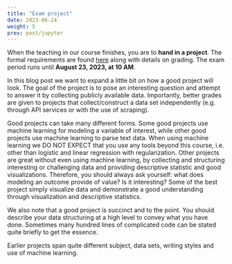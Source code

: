 ```yaml
---
title: "Exam project"
date: 2023-06-24
weight: 5
prev: post/jupyter
---
```



When the teaching in our course finishes, you are to **hand in a project**. The formal requirements are found [here](/isds2023/page/practical/) along with details on grading. The exam period runs until **August 23, 2023, at 10 AM**.

In this blog post we want to expand a little bit on how a good project will look. The goal of the project is to pose an interesting question and attempt to answer it by collecting publicly available data. Importantly, better grades are given to projects that collect/construct a data set independently (e.g. through API services or with the use of scraping).

Good projects can take many different forms.
Some good projects use machine learning for modeling a variable of interest, while other good projects use machine learning to parse text data. When using machine learning we DO NOT EXPECT that you use any tools beyond this course, i.e. other than logistic and linear regression with regularization. Other projects are great without even using machine learning, by collecting and structuring interesting or challenging data and providing descriptive statistic and good visualizations. Therefore, you should always ask yourself: what does modeling an outcome provide of value? Is it interesting? Some of the best project simply visualize data and demonstrate a good understanding through visualization and descriptive statistics.

We also note that a good project is succinct and to the point. You should describe your data structuring at a high level to convey what you have done. Sometimes many hundred lines of complicated code can be stated quite briefly to get the essence.

Earlier projects span quite different subject, data sets, writing styles and use of machine learning.